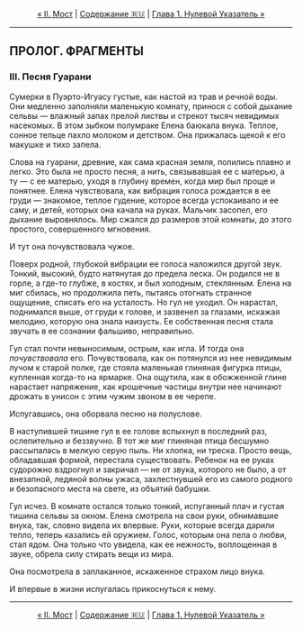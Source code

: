 <!-- НАВИГАЦИЯ -->
<p align="center">
  <a href="./02-most.md">&laquo; II. Мост</a> | <a href="../../../README.md#ru">Содержание 🇷🇺</a> | <a href="../01-part-one/ch01-nulevoy-ukazatel/01-scena-mertvaya-petlya.md">Глава 1. Нулевой Указатель &raquo;</a>
</p>
<hr>

## ПРОЛОГ. ФРАГМЕНТЫ
### III. Песня Гуарани

Сумерки в Пуэрто-Игуасу густые, как настой из трав и речной воды. Они медленно заполняли маленькую комнату, принося с собой дыхание сельвы — влажный запах прелой листвы и стрекот тысяч невидимых насекомых. В этом зыбком полумраке Елена баюкала внука. Теплое, сонное тельце пахло молоком и детством. Она прижалась щекой к его макушке и тихо запела.

Слова на гуарани, древние, как сама красная земля, полились плавно и легко. Это была не просто песня, а нить, связывавшая ее с матерью, а ту — с ее матерью, уходя в глубину времен, когда мир был проще и понятнее. Елена чувствовала, как вибрация голоса рождается в ее груди — знакомое, теплое гудение, которое всегда успокаивало и ее саму, и детей, которых она качала на руках. Мальчик засопел, его дыхание выровнялось. Мир сжался до размеров этой комнаты, до этого простого, совершенного мгновения.

И тут она почувствовала чужое.

Поверх родной, глубокой вибрации ее голоса наложился другой звук. Тонкий, высокий, будто натянутая до предела леска. Он родился не в горле, а где-то глубже, в костях, и был холодным, стеклянным. Елена на миг сбилась, но продолжила петь, пытаясь отогнать странное ощущение, списать его на усталость. Но гул не уходил. Он нарастал, поднимался выше, от груди к голове, и зазвенел за глазами, искажая мелодию, которую она знала наизусть. Ее собственная песня стала звучать в ее сознании фальшиво, неправильно.

Гул стал почти невыносимым, острым, как игла. И тогда она *почувствовала* его. Почувствовала, как он потянулся из нее невидимым лучом к старой полке, где стояла маленькая глиняная фигурка птицы, купленная когда-то на ярмарке. Она ощутила, как в обожженной глине нарастает напряжение, как крошечные частицы внутри нее начинают дрожать в унисон с этим чужим звоном в ее черепе.

Испугавшись, она оборвала песню на полуслове.

В наступившей тишине гул в ее голове вспыхнул в последний раз, ослепительно и беззвучно. В тот же миг глиняная птица бесшумно рассыпалась в мелкую серую пыль. Ни хлопка, ни треска. Просто вещь, обладавшая формой, перестала существовать. Ребенок на ее руках судорожно вздрогнул и закричал — не от звука, которого не было, а от внезапной, ледяной волны ужаса, захлестнувшей его из самого родного и безопасного места на свете, из объятий бабушки.

Гул исчез. В комнате остался только тонкий, испуганный плач и густая тишина сельвы за окном. Елена смотрела на свои руки, обнимавшие внука, так, словно видела их впервые. Руки, которые всегда дарили тепло, теперь казались ей оружием. Голос, которым она пела о любви, стал ядом. Она только что увидела, как ее нежность, воплощенная в звуке, обрела силу стирать вещи из мира.

Она посмотрела в заплаканное, искаженное страхом лицо внука.

И впервые в жизни испугалась прикоснуться к нему.

<hr>
<p align="center">
  <a href="./02-most.md">&laquo; II. Мост</a> | <a href="../../../README.md#ru">Содержание 🇷🇺</a> | <a href="../01-part-one/ch01-nulevoy-ukazatel/01-scena-mertvaya-petlya.md">Глава 1. Нулевой Указатель &raquo;</a>
</p>